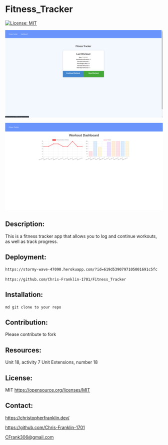 # Fitness_Tracker
  [![License: MIT](https://img.shields.io/badge/License-MIT-blue.svg)](https://opensource.org/licenses/MIT)

  ![Preview of the project](./fitness-tracker.png)

  ![Preview of the project](./fitness-tracker2.png)


  ## Description:
  This is a fitness tracker app that allows you to log and continue workouts, as well as track progress.

  ## Deployment:

    https://stormy-wave-47090.herokuapp.com/?id=619d5390797105001691c5fc

    https://github.com/Chris-Franklin-1701/Fitness_Tracker

  ## Installation:
  ``` md git clone to your repo ```
  

  ## Contribution:
  Please contribute to fork

  ## Resources:
  Unit 18, activity 7
  Unit Extensions, number 18
  
  ## License:
  MIT
  https://opensource.org/licenses/MIT

  ## Contact:
  https://christopherfranklin.dev/

  https://github.com/Chris-Franklin-1701
  
  CFrank306@gmail.com

